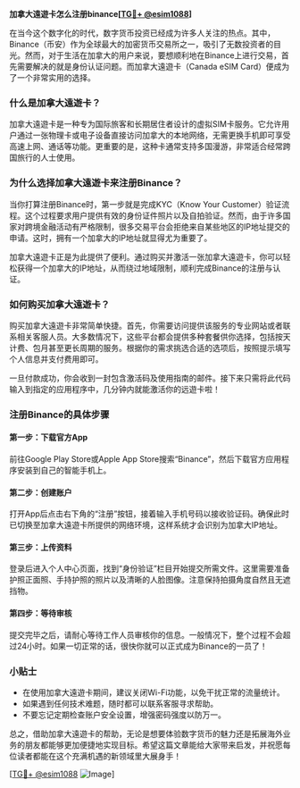 **加拿大遠遊卡怎么注册binance[[TG💪+ @esim1088](https://t.me/s/esim1088)]**

在当今这个数字化的时代，数字货币投资已经成为许多人关注的热点。其中，Binance（币安）作为全球最大的加密货币交易所之一，吸引了无数投资者的目光。然而，对于生活在加拿大的用户来说，要想顺利地在Binance上进行交易，首先需要解决的就是身份认证问题。而加拿大遠遊卡（Canada eSIM Card）便成为了一个非常实用的选择。

### 什么是加拿大遠遊卡？

加拿大遠遊卡是一种专为国际旅客和长期居住者设计的虚拟SIM卡服务。它允许用户通过一张物理卡或电子设备直接访问加拿大的本地网络，无需更换手机即可享受高速上网、通话等功能。更重要的是，这种卡通常支持多国漫游，非常适合经常跨国旅行的人士使用。

### 为什么选择加拿大遠遊卡来注册Binance？

当你打算注册Binance时，第一步就是完成KYC（Know Your Customer）验证流程。这个过程要求用户提供有效的身份证件照片以及自拍验证。然而，由于许多国家对跨境金融活动有严格限制，很多交易平台会拒绝来自某些地区的IP地址提交的申请。这时，拥有一个加拿大的IP地址就显得尤为重要了。

加拿大遠遊卡正是为此提供了便利。通过购买并激活一张加拿大遠遊卡，你可以轻松获得一个加拿大的IP地址，从而绕过地域限制，顺利完成Binance的注册与认证。

### 如何购买加拿大遠遊卡？

购买加拿大遠遊卡非常简单快捷。首先，你需要访问提供该服务的专业网站或者联系相关客服人员。大多数情况下，这些平台都会提供多种套餐供你选择，包括按天计费、包月甚至更长周期的服务。根据你的需求挑选合适的选项后，按照提示填写个人信息并支付费用即可。

一旦付款成功，你会收到一封包含激活码及使用指南的邮件。接下来只需将此代码输入到指定的应用程序中，几分钟内就能激活你的远遊卡啦！

### 注册Binance的具体步骤

#### 第一步：下载官方App
前往Google Play Store或Apple App Store搜索“Binance”，然后下载官方应用程序安装到自己的智能手机上。

#### 第二步：创建账户
打开App后点击右下角的“注册”按钮，接着输入手机号码以接收验证码。确保此时已切换至加拿大遠遊卡所提供的网络环境，这样系统才会识别为加拿大IP地址。

#### 第三步：上传资料
登录后进入个人中心页面，找到“身份验证”栏目开始提交所需文件。这里需要准备护照正面照、手持护照的照片以及清晰的人脸图像。注意保持拍摄角度自然且无遮挡物。

#### 第四步：等待审核
提交完毕之后，请耐心等待工作人员审核你的信息。一般情况下，整个过程不会超过24小时。如果一切正常的话，很快你就可以正式成为Binance的一员了！

### 小贴士

- 在使用加拿大遠遊卡期间，建议关闭Wi-Fi功能，以免干扰正常的流量统计。
- 如果遇到任何技术难题，随时都可以联系客服寻求帮助。
- 不要忘记定期检查账户安全设置，增强密码强度以防万一。

总之，借助加拿大遠遊卡的帮助，无论是想要体验数字货币的魅力还是拓展海外业务的朋友都能够更加便捷地实现目标。希望这篇文章能给大家带来启发，并祝愿每位读者都能在这个充满机遇的新领域里大展身手！

[[TG💪+ @esim1088](https://t.me/s/esim1088) ![Image](https://i.postimg.cc/4NQfJmqS/Snipaste-2025-05-13-00-14-12.png)]